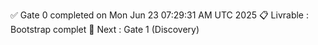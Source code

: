 ✅ Gate 0 completed on Mon Jun 23 07:29:31 AM UTC 2025
📋 Livrable : Bootstrap complet
🎯 Next : Gate 1 (Discovery)
